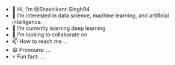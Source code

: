 - 👋 Hi, I’m @Shashikant-Singh94
- 👀 I’m interested in data science, machine learning, and artificial intelligence.
- 🌱 I’m currently learning deep learning
- 💞️ I’m looking to collaborate on 
- 📫 How to reach me ...
- 😄 Pronouns: ...
- ⚡ Fun fact: ...

<!---
Shashikant-Singh94/Shashikant-Singh94 is a ✨ special ✨ repository because its `README.md` (this file) appears on your GitHub profile.
You can click the Preview link to take a look at your changes.
--->
